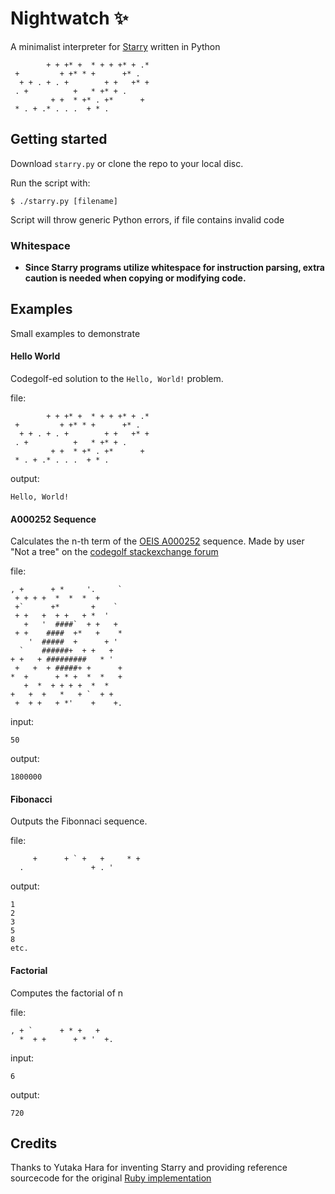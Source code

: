 # Nightwatch ✨

A minimalist interpreter for [Starry](https://esolangs.org/wiki/starry) written in Python

```
        + + +* +  * + + +* + .*
 +         + +* * +      +* .
  + + . + . +        + +   +* +
 . +          +   * +* + .
         + +  * +* . +*      +
 * . + .* . . .  + * .
```

## Getting started

Download `starry.py` or clone the repo to your local disc.

Run the script with:
```
$ ./starry.py [filename]
```

Script will throw generic Python errors, if file contains invalid code

### Whitespace 

* **Since Starry programs utilize whitespace for instruction parsing, extra caution is needed when copying or modifying code.**


## Examples

Small examples to demonstrate

#### Hello World
Codegolf-ed solution to the `Hello, World!` problem.

file:
```
        + + +* +  * + + +* + .*
 +         + +* * +      +* .
  + + . + . +        + +   +* +
 . +          +   * +* + .
         + +  * +* . +*      +
 * . + .* . . .  + * .
```
output:
```
Hello, World!
```

#### A000252 Sequence
Calculates the n-th term of the [OEIS A000252](https://oeis.org/A000252) sequence.
Made by user "Not a tree" on the [codegolf stackexchange forum](https://codegolf.stackexchange.com/a/135269) 

file:
```
, +      + *     '.     `
 + + + +  *  *  *  +     
 +`      +*       +    ` 
 + +   +  + +   + *  '   
   +   '  ####`  + +   + 
 + +    ####  +*   +    *
    '  #####  +      + ' 
  `    ######+  + +   +  
+ +   + #########   * '  
 +   +  + #####+ +      +
*  +      + * +  *  *   +
   +  *  + + + +  *  *   
+   +  +   *   + `  + +  
 +  + +   + *'    +    +.
```
input:
```
50
```
output:
```
1800000
```

#### Fibonacci
Outputs the Fibonnaci sequence.

file:
```
     +      + ` +   +     * +
  .               + . '
```
output:
```
1
2
3
5
8
etc.
```

#### Factorial
Computes the factorial of n

file:
```
, + `      + * +   +
  *  + +      + * '  +.
```
input:
```
6
```
output:
```
720
```

## Credits

Thanks to Yutaka Hara for inventing Starry and providing reference sourcecode for the original [Ruby implementation](https://github.com/yhara/esolang-book-sources/tree/master/starry)
